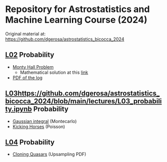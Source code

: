 # Repository for Astrostatistics and Machine Learning Course (2024)
Original material at: https://github.com/dgerosa/astrostatistics_bicocca_2024

## [L02](https://github.com/dgerosa/astrostatistics_bicocca_2024/blob/main/lectures/L02_probability.ipynb) Probability
+ [Monty Hall Problem](L02/monty-hall-problem.ipynb)
  + Mathematical solution at this [link](https://math.stackexchange.com/questions/608957/monty-hall-problem-extended)
+ [PDF of the log](L02/pdf_of_the_log.ipynb)

## [L03]()https://github.com/dgerosa/astrostatistics_bicocca_2024/blob/main/lectures/L03_probability.ipynb Probability
+ [Gaussian integral](https://github.com/F3Solid/astrostatistics_bicocca_2024_exercises/blob/main/L03/gaussian_integral.ipynb) (Montecarlo)
+ [Kicking Horses](https://github.com/F3Solid/astrostatistics_bicocca_2024_exercises/blob/main/L03/kicking%20horses.ipynb) (Poisson)

## [L04](https://github.com/dgerosa/astrostatistics_bicocca_2024/blob/main/lectures/L04_probability.ipynb) Probability
+ [Cloning Quasars](https://github.com/F3Solid/astrostatistics_bicocca_2024_exercises/blob/main/L04/cloning_quasars.ipynb) (Upsampling PDF)
